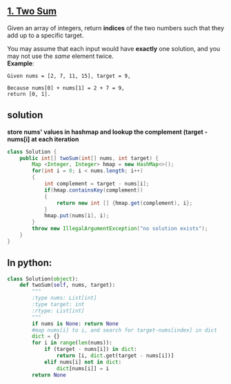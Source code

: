 ## [1. Two Sum](https://leetcode.com/problems/two-sum/)
Given an array of integers, return **indices** of the two numbers such that they add up to a specific target.

You may assume that each input would have **exactly** one solution, and you may not use the *same* element twice.  
**Example**:  
```
Given nums = [2, 7, 11, 15], target = 9,

Because nums[0] + nums[1] = 2 + 7 = 9,
return [0, 1].
```

## 	solution
**store nums' values in hashmap and lookup the complement (target - nums[i] at each iteration**
```java
class Solution {
    public int[] twoSum(int[] nums, int target) {
        Map <Integer, Integer> hmap = new HashMap<>();
        for(int i = 0; i < nums.length; i++)
        {
            int complement = target - nums[i];
            if(hmap.containsKey(complement))
            {
                return new int [] {hmap.get(complement), i};
            }
            hmap.put(nums[i], i);
        }
        throw new IllegalArgumentException("no solution exists");
    }
}
```

## In python:
```python
class Solution(object):
    def twoSum(self, nums, target):
        """
        :type nums: List[int]
        :type target: int
        :rtype: List[int]
        """
        if nums is None: return None
        #map nums[i] to i, and search for target-nums[index] in dict
        dict = {}
        for i in range(len(nums)):
            if (target - nums[i]) in dict:
                return [i, dict.get(target - nums[i])]
            elif nums[i] not in dict:
                dict[nums[i]] = i
        return None

```